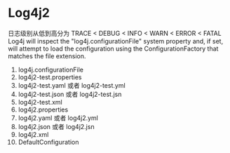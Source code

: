 # Log4j2
<!-- @author DHJT 2019-07-05 -->


日志级别从低到高分为 TRACE < DEBUG < INFO < WARN < ERROR < FATAL
Log4j will inspect the "log4j.configurationFile" system property and, if set, will attempt to load the configuration using the ConfigurationFactory that matches the file extension.

1. log4j.configurationFile
2. log4j2-test.properties
3. log4j2-test.yaml 或者 log4j2-test.yml
4. log4j2-test.json 或者 log4j2-test.jsn
5. log4j2-test.xml
6. log4j2.properties
7. log4j2.yaml 或者 log4j2.yml
8. log4j2.json 或者 log4j2.jsn
9. log4j2.xml
10. DefaultConfiguration